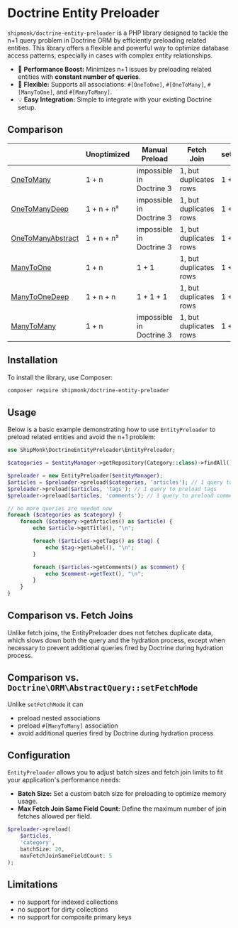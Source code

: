 # Doctrine Entity Preloader

`shipmonk/doctrine-entity-preloader` is a PHP library designed to tackle the n+1 query problem in Doctrine ORM by efficiently preloading related entities. This library offers a flexible and powerful way to optimize database access patterns, especially in cases with complex entity relationships.

- 🚀 **Performance Boost:** Minimizes n+1 issues by preloading related entities with **constant number of queries**.
- 🔄 **Flexible:** Supports all associations: `#[OneToOne]`, `#[OneToMany]`, `#[ManyToOne]`, and `#[ManyToMany]`.
- 💡 **Easy Integration:** Simple to integrate with your existing Doctrine setup.


## Comparison

|                                                                        | Unoptimized | Manual Preload           | Fetch Join             | setFetchMode | EntityPreloader                |
|------------------------------------------------------------------------|-------------|--------------------------|------------------------|--------------|--------------------------------|
| [OneToMany](tests/EntityPreloadBlogOneHasManyTest.php)                 | 1 + n       | impossible in Doctrine 3 | 1, but duplicates rows | 1 + 1        | 1 + 1                          |
| [OneToManyDeep](tests/EntityPreloadBlogOneHasManyDeepTest.php)         | 1 + n + n²  | impossible in Doctrine 3 | 1, but duplicates rows | 1 + 1 + n²   | 1 + 1 + 1                      |
| [OneToManyAbstract](tests/EntityPreloadBlogOneHasManyAbstractTest.php) | 1 + n + n²  | impossible in Doctrine 3 | 1, but duplicates rows | 1 + 1 + n²   | 1 + 1 + 1, but duplicates rows |
| [ManyToOne](tests/EntityPreloadBlogManyHasOneTest.php)                 | 1 + n       | 1 + 1                    | 1, but duplicates rows | 1 + 1        | 1 + 1                          |
| [ManyToOneDeep](tests/EntityPreloadBlogManyHasOneDeepTest.php)         | 1 + n + n   | 1 + 1 + 1                | 1, but duplicates rows | 1 + 1 + n    | 1 + 1 + 1                      |
| [ManyToMany](tests/EntityPreloadBlogManyHasManyTest.php)               | 1 + n       | impossible in Doctrine 3 | 1, but duplicates rows | 1 + 1        | 1 + 1                          |


## Installation

To install the library, use Composer:

```sh
composer require shipmonk/doctrine-entity-preloader
```

## Usage

Below is a basic example demonstrating how to use `EntityPreloader` to preload related entities and avoid the n+1 problem:

```php
use ShipMonk\DoctrineEntityPreloader\EntityPreloader;

$categories = $entityManager->getRepository(Category::class)->findAll();

$preloader = new EntityPreloader($entityManager);
$articles = $preloader->preload($categories, 'articles'); // 1 query to preload articles
$preloader->preload($articles, 'tags'); // 1 query to preload tags
$preloader->preload($articles, 'comments'); // 1 query to preload comments

// no more queries are needed now
foreach ($categories as $category) {
    foreach ($category->getArticles() as $article) {
        echo $article->getTitle(), "\n";

        foreach ($articles->getTags() as $tag) {
            echo $tag->getLabel(), "\n";
        }

        foreach ($articles->getComments() as $comment) {
            echo $comment->getText(), "\n";
        }
    }
}
```

## Comparison vs. Fetch Joins

Unlike fetch joins, the EntityPreloader does not fetches duplicate data, which slows down both the query and the hydration process, except when necessary to prevent additional queries fired by Doctrine during hydration process.

## Comparison vs. `Doctrine\ORM\AbstractQuery::setFetchMode`

Unlike `setFetchMode` it can

* preload nested associations
* preload `#[ManyToMany]` association
* avoid additional queries fired by Doctrine during hydration process

## Configuration

`EntityPreloader` allows you to adjust batch sizes and fetch join limits to fit your application's performance needs:

- **Batch Size:** Set a custom batch size for preloading to optimize memory usage.
- **Max Fetch Join Same Field Count:** Define the maximum number of join fetches allowed per field.

```php
$preloader->preload(
    $articles,
    'category',
    batchSize: 20,
    maxFetchJoinSameFieldCount: 5
);
```


## Limitations

- no support for indexed collections
- no support for dirty collections
- no support for composite primary keys
